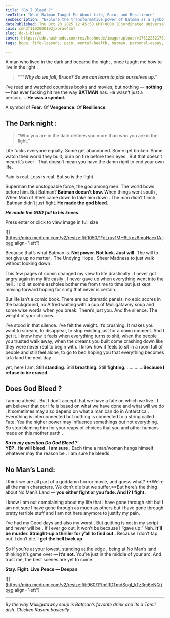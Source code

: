 ```yaml
---
title: "Do I Bleed ?"
seoTitle: "What Batman Taught Me About Life, Pain, and Resilience"
seoDescription: "Explore the transformative power of Batman as a symbol of resilience, fear, and hope in life's toughest moments"
datePublished: Thu Oct 23 2025 12:45:50 GMT+0000 (Coordinated Universal Time)
cuid: cmh3f1102000102jxbrae43of
slug: do-i-bleed
cover: https://cdn.hashnode.com/res/hashnode/image/upload/v1761223217513/31b3301c-d2d6-4059-b446-960ad5f62e4e.webp
tags: hope, life-lessons, pain, mental-health, batman, personal-essay, willpower, superman, batman-the-dark-knight-resilience-philosophy-mental-health-personal-essay-willpower-superman-life-lessons-pain-hope-mulligatawny-soup-deepan, the-dark-knight, deepan

---
```


A man who lived in the dark and became the night , once taught me how to live in the light .

> *“****Why do we fall, Bruce?*** ***So we can learn to pick ourselves up.”***

I’ve read and watched countless books and movies, but nothing — **nothing** — has ever fucking hit me the way **BATMAN** has. He wasn’t just a person….. **He was a symbol.**

A symbol of **Fear**. Of **Vengeance**. Of **Resilience**.

## **The Dark night :**

> “Who you are in the dark defines you more than who you are in the light.”

Life fucks everyone equally. Some get abandoned. Some get broken. Some watch their world they built, burn on fire before their eyes , But that doesn’t mean it’s over . That doesn’t mean you have the damn right to end your own life.

Pain is real. Loss is real. But so is the fight.

Superman the unstoppable force, the god among men. The world bows before him. But Batman? **Batman doesn’t bow.** When things went south , When Man of Steel came down to take him down . The man didn’t flinch .Batman didn’t just fight. **He made the god bleed.**

***He made the GOD fall to his knees.***

Press enter or click to view image in full size

![](https://miro.medium.com/v2/resize:fit:1050/1*dLruv1MH6Lkpz8muHaex1A.jpeg align="left")

Because that’s what Batman is. **Not power. Not luck. Just will.** The will to not give up no matter . The Undying Hope . Sheer Madness to just walk without looking down .

This few pages of comic changed my view to life drastically . I never got angry again in my life easily . I never gave up when everything went into the hell . I did let some assholes bother me from time to time but just kept moving forward hoping for smtg that never is certain.

But life isn’t a comic book. There are no dramatic panels, no epic scores in the background, no Alfred waiting with a cup of Mulligatawny soup and some wise words when you break. There’s just you. And the silence. The weight of your choices.

I’ve stood in that silence. I’ve felt the weight. It’s crushing. It makes you want to scream, to disappear, to stop existing just for a damn moment. And I get it. I know how it feels when everything turns to shit, when the people you trusted walk away, when the dreams you built come crashing down like they were never real to begin with. I know how it feels to sit in a room full of people and still feel alone, to go to bed hoping you that everything becomes la la land the next day .

yet, here I am. Still **standing**. Still **breathing**. Still **fighting**……………**Because I refuse to be erased.**

## **Does God Bleed ?**

I am no atheist . But I don’t accept that we have a fate on which we live . I am believer that our life is based on what we have done and what will we do . It sometimes may also depend on what a man can do in Antarctica . Everything is interconnected but nothing is connected to a string called Fate. Yea the higher power may influence somethings but not everything. So stop blaming him for your reaps of choices that you and other humans made on this mother earth .

***So to my question Do God Bleed ?***  
**YEP . He will bleed . I am sure** . Each time a man/woman hangs himself whatever may the reason be . I am sure he bleeds .

## **No Man’s Land:**

I think we are all part of a goddamn horror movie, and guess what? **We’re all the main characters. We don’t die but we suffer.**But here’s the thing about No Man’s Land — **you either fight or you fade. And I? I fight.**

I know I am out complaining about my life that I have gone through shit but I am not sure I have gone through as much as others but i have gone through pretty terrible stuff and I am not here anymore to justify my pain.

I’ve had my Good days and also my worst . But quitting is not in my script and never will be . If I ever go out, it won’t be because I “gave up.” Nah. **It’ll be murder. Straight-up a thriller for y’all to find out .** Because I don’t tap out. I don’t die. I **get the hell back up.**

So if you’re at your lowest, standing at the edge , being at No Man’s land thinking it’s game over — **it’s not.** You’re just in the middle of your arc. And trust me, the best scenes are yet to come.

**Stay. Fight. Live.Peace — Deepan**

![](https://miro.medium.com/v2/resize:fit:960/1*tmlRDTmdSogl_kTz3m6eNQ.jpeg align="left")

---

*By the way Mulligatawny soup is Batman’s favorite drink and its a Tamil dish. Chicken Rasam basically .*